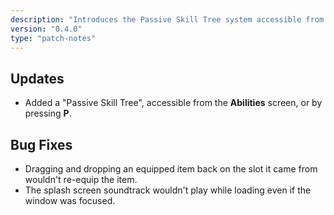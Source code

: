 ```yaml
---
description: "Introduces the Passive Skill Tree system accessible from Abilities screen, plus equipment and audio bug fixes."
version: "0.4.0"
type: "patch-notes"
---
```


## Updates

- Added a "Passive Skill Tree", accessible from the **Abilities** screen, or by pressing **P**.

## Bug Fixes

- Dragging and dropping an equipped item back on the slot it came from wouldn't re-equip the item.
- The splash screen soundtrack wouldn't play while loading even if the window was focused.